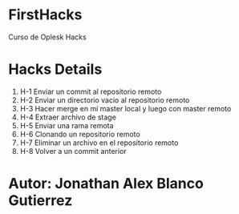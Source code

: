 # FirstHacks
Curso de Oplesk Hacks

# Hacks	Details
1) H-1	Enviar un commit al repositorio remoto
2) H-2	Enviar un directorio vacio al repositorio remoto
3) H-3	Hacer merge en mi master local y luego con master remoto
4) H-4	Extraer archivo de stage
5) H-5	Enviar una rama remota
6) H-6	Clonando un repositorio remoto
7) H-7	Eliminar un archivo en el repositorio remoto
8) H-8	Volver a un commit anterior

# Autor: Jonathan Alex Blanco Gutierrez
